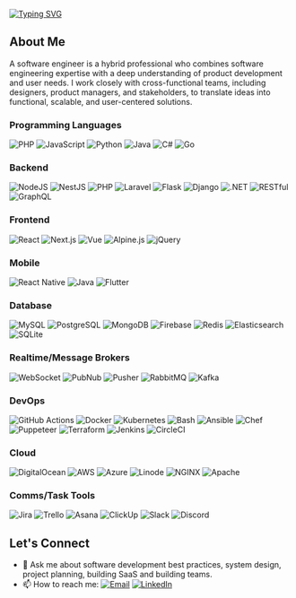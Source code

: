 [![Typing SVG](https://readme-typing-svg.herokuapp.com?font=Fira+Code&weight=100&pause=1000&color=0082F7&background=FFFFFF00&center=true&random=true&width=435&lines=Hi%2C+I'm+Bryan;A+Product+Engineer;Building+products+that+matter;Let%E2%80%99s+make+tech+better+together!+)](https://git.io/typing-svg)


## About Me
A software engineer is a hybrid professional who combines software engineering expertise with a deep understanding of product development and user needs. I work closely with cross-functional teams, including designers, product managers, and stakeholders, to translate ideas into functional, scalable, and user-centered solutions.

### Programming Languages
![PHP](https://img.shields.io/badge/PHP-777BB4?style=flat&logo=php&logoColor=white) ![JavaScript](https://img.shields.io/badge/JavaScript-F7DF1E?style=flat&logo=javascript&logoColor=black) ![Python](https://img.shields.io/badge/Python-3776AB?style=flat&logo=python&logoColor=white) ![Java](https://img.shields.io/badge/Java-007396?style=flat&logo=java&logoColor=white) ![C#](https://img.shields.io/badge/C%23-239120?style=flat&logo=c-sharp&logoColor=white) ![Go](https://img.shields.io/badge/Go-00ADD8?style=flat&logo=go&logoColor=white)  

### Backend
![NodeJS](https://img.shields.io/badge/Node.js-339933?style=flat&logo=node.js&logoColor=white) ![NestJS](https://img.shields.io/badge/NestJS-E0234E?style=flat&logo=nestjs&logoColor=white) ![PHP](https://img.shields.io/badge/PHP-777BB4?style=flat&logo=php&logoColor=white) ![Laravel](https://img.shields.io/badge/Laravel-FF2D20?style=flat&logo=laravel&logoColor=white) ![Flask](https://img.shields.io/badge/Flask-000000?style=flat&logo=flask&logoColor=white) ![Django](https://img.shields.io/badge/Django-092E20?style=flat&logo=django&logoColor=white) ![.NET](https://img.shields.io/badge/.NET-512BD4?style=flat&logo=dot-net&logoColor=white) ![RESTful](https://img.shields.io/badge/RESTful-02569B?style=flat&logo=restapi&logoColor=white) ![GraphQL](https://img.shields.io/badge/GraphQL-E10098?style=flat&logo=graphql&logoColor=white)

### Frontend
![React](https://img.shields.io/badge/React-61DAFB?style=flat&logo=react&logoColor=black) ![Next.js](https://img.shields.io/badge/Next.js-000000?style=flat&logo=nextdotjs&logoColor=white) ![Vue](https://img.shields.io/badge/Vue.js-35495E?style=flat&logo=vuedotjs&logoColor=4FC08D) ![Alpine.js](https://img.shields.io/badge/Alpine.js-8BC0D0?style=flat&logo=alpinedotjs&logoColor=black) ![jQuery](https://img.shields.io/badge/jQuery-0769AD?style=flat&logo=jquery&logoColor=white)

### Mobile
![React Native](https://img.shields.io/badge/React_Native-20232A?style=flat&logo=react&logoColor=61DAFB) ![Java](https://img.shields.io/badge/Java-007396?style=flat&logo=java&logoColor=white) ![Flutter](https://img.shields.io/badge/Flutter-02569B?style=flat&logo=flutter&logoColor=white)

### Database
![MySQL](https://img.shields.io/badge/MySQL-4479A1?style=flat&logo=mysql&logoColor=white) ![PostgreSQL](https://img.shields.io/badge/PostgreSQL-336791?style=flat&logo=postgresql&logoColor=white) ![MongoDB](https://img.shields.io/badge/MongoDB-47A248?style=flat&logo=mongodb&logoColor=white) ![Firebase](https://img.shields.io/badge/Firebase-FFCA28?style=flat&logo=firebase&logoColor=black) ![Redis](https://img.shields.io/badge/Redis-DC382D?style=flat&logo=redis&logoColor=white) ![Elasticsearch](https://img.shields.io/badge/Elasticsearch-005571?style=flat&logo=elasticsearch&logoColor=white) ![SQLite](https://img.shields.io/badge/SQLite-003B57?style=flat&logo=sqlite&logoColor=white)

### Realtime/Message Brokers
![WebSocket](https://img.shields.io/badge/WebSocket-010101?style=flat&logo=websocket&logoColor=white) ![PubNub](https://img.shields.io/badge/PubNub-ED1944?style=flat&logo=pubnub&logoColor=white) ![Pusher](https://img.shields.io/badge/Pusher-1F9CF0?style=flat&logo=pusher&logoColor=white) ![RabbitMQ](https://img.shields.io/badge/RabbitMQ-FF6600?style=flat&logo=rabbitmq&logoColor=white) ![Kafka](https://img.shields.io/badge/Apache_Kafka-231F20?style=flat&logo=apache-kafka&logoColor=white)

### DevOps
![GitHub Actions](https://img.shields.io/badge/GitHub_Actions-2088FF?style=flat&logo=github-actions&logoColor=white) ![Docker](https://img.shields.io/badge/Docker-2496ED?style=flat&logo=docker&logoColor=white) ![Kubernetes](https://img.shields.io/badge/Kubernetes-326CE5?style=flat&logo=kubernetes&logoColor=white) ![Bash](https://img.shields.io/badge/Bash-4EAA25?style=flat&logo=gnu-bash&logoColor=white) ![Ansible](https://img.shields.io/badge/Ansible-EE0000?style=flat&logo=ansible&logoColor=white) ![Chef](https://img.shields.io/badge/Chef-F09820?style=flat&logo=chef&logoColor=white) ![Puppeteer](https://img.shields.io/badge/Puppeteer-40B5A4?style=flat&logo=puppeteer&logoColor=white) ![Terraform](https://img.shields.io/badge/Terraform-623CE4?style=flat&logo=terraform&logoColor=white) ![Jenkins](https://img.shields.io/badge/Jenkins-D24939?style=flat&logo=jenkins&logoColor=white) ![CircleCI](https://img.shields.io/badge/CircleCI-343434?style=flat&logo=circleci&logoColor=white)

### Cloud
![DigitalOcean](https://img.shields.io/badge/DigitalOcean-0080FF?style=flat&logo=digitalocean&logoColor=white) ![AWS](https://img.shields.io/badge/Amazon_AWS-232F3E?style=flat&logo=amazon-aws&logoColor=white) ![Azure](https://img.shields.io/badge/Microsoft_Azure-0078D4?style=flat&logo=microsoft-azure&logoColor=white) ![Linode](https://img.shields.io/badge/Linode-00A95C?style=flat&logo=linode&logoColor=white) ![NGINX](https://img.shields.io/badge/NGINX-009639?style=flat&logo=nginx&logoColor=white) ![Apache](https://img.shields.io/badge/Apache-D22128?style=flat&logo=apache&logoColor=white)

### Comms/Task Tools
![Jira](https://img.shields.io/badge/Jira-0052CC?style=flat&logo=jira&logoColor=white) ![Trello](https://img.shields.io/badge/Trello-0052CC?style=flat&logo=trello&logoColor=white) ![Asana](https://img.shields.io/badge/Asana-273347?style=flat&logo=asana&logoColor=white) ![ClickUp](https://img.shields.io/badge/ClickUp-7B68EE?style=flat&logo=clickup&logoColor=white) ![Slack](https://img.shields.io/badge/Slack-4A154B?style=flat&logo=slack&logoColor=white) ![Discord](https://img.shields.io/badge/Discord-5865F2?style=flat&logo=discord&logoColor=white)


## Let's Connect
- 💬 Ask me about software development best practices, system design, project planning, building SaaS and building teams.
- 📫 How to reach me: [![Email](https://img.shields.io/badge/Email-D14836?style=flat&logo=gmail&logoColor=white)](mailto:barryb.ebeh@gmail.com) [![LinkedIn](https://img.shields.io/badge/LinkedIn-0077B5?style=flat&logo=linkedin&logoColor=white)](https://www.linkedin.com/in/lacodist)


